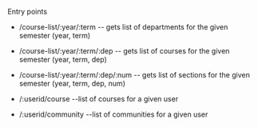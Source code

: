 Entry points

* /course-list/:year/:term -- gets list of departments for the given semester (year, term)
* /course-list/:year/:term/:dep -- gets list of courses for the given semester (year, term, dep)
* /course-list/:year/:term/:dep/:num -- gets list of sections for the given semester (year, term, dep, num)

* /:userid/course --list of courses for a given user
* /:userid/community --list of communities for a given user